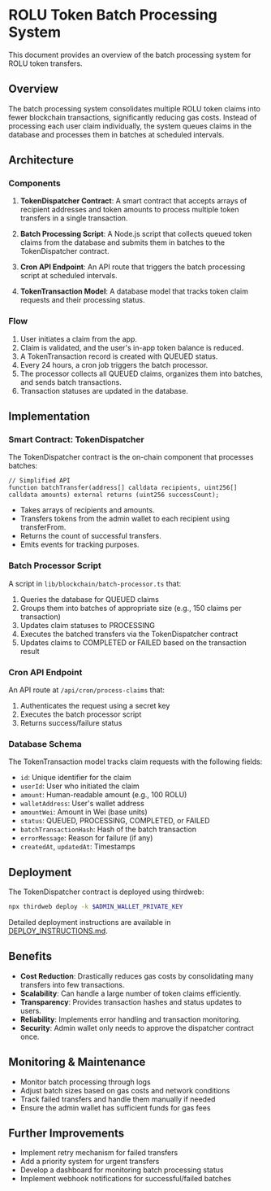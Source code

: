 # ROLU Token Batch Processing System

This document provides an overview of the batch processing system for ROLU token transfers.

## Overview

The batch processing system consolidates multiple ROLU token claims into fewer blockchain transactions, significantly reducing gas costs. Instead of processing each user claim individually, the system queues claims in the database and processes them in batches at scheduled intervals.

## Architecture

### Components

1. **TokenDispatcher Contract**: A smart contract that accepts arrays of recipient addresses and token amounts to process multiple token transfers in a single transaction.

2. **Batch Processing Script**: A Node.js script that collects queued token claims from the database and submits them in batches to the TokenDispatcher contract.

3. **Cron API Endpoint**: An API route that triggers the batch processing script at scheduled intervals.

4. **TokenTransaction Model**: A database model that tracks token claim requests and their processing status.

### Flow

1. User initiates a claim from the app.
2. Claim is validated, and the user's in-app token balance is reduced.
3. A TokenTransaction record is created with QUEUED status.
4. Every 24 hours, a cron job triggers the batch processor.
5. The processor collects all QUEUED claims, organizes them into batches, and sends batch transactions.
6. Transaction statuses are updated in the database.

## Implementation

### Smart Contract: TokenDispatcher

The TokenDispatcher contract is the on-chain component that processes batches:

```solidity
// Simplified API
function batchTransfer(address[] calldata recipients, uint256[] calldata amounts) external returns (uint256 successCount);
```

- Takes arrays of recipients and amounts.
- Transfers tokens from the admin wallet to each recipient using transferFrom.
- Returns the count of successful transfers.
- Emits events for tracking purposes.

### Batch Processor Script

A script in `lib/blockchain/batch-processor.ts` that:

1. Queries the database for QUEUED claims
2. Groups them into batches of appropriate size (e.g., 150 claims per transaction)
3. Updates claim statuses to PROCESSING
4. Executes the batched transfers via the TokenDispatcher contract
5. Updates claims to COMPLETED or FAILED based on the transaction result

### Cron API Endpoint

An API route at `/api/cron/process-claims` that:

1. Authenticates the request using a secret key
2. Executes the batch processor script
3. Returns success/failure status

### Database Schema

The TokenTransaction model tracks claim requests with the following fields:

- `id`: Unique identifier for the claim
- `userId`: User who initiated the claim
- `amount`: Human-readable amount (e.g., 100 ROLU)
- `walletAddress`: User's wallet address
- `amountWei`: Amount in Wei (base units)
- `status`: QUEUED, PROCESSING, COMPLETED, or FAILED
- `batchTransactionHash`: Hash of the batch transaction
- `errorMessage`: Reason for failure (if any)
- `createdAt`, `updatedAt`: Timestamps

## Deployment

The TokenDispatcher contract is deployed using thirdweb:

```bash
npx thirdweb deploy -k $ADMIN_WALLET_PRIVATE_KEY
```

Detailed deployment instructions are available in [DEPLOY_INSTRUCTIONS.md](./contracts/DEPLOY_INSTRUCTIONS.md).

## Benefits

- **Cost Reduction**: Drastically reduces gas costs by consolidating many transfers into few transactions.
- **Scalability**: Can handle a large number of token claims efficiently.
- **Transparency**: Provides transaction hashes and status updates to users.
- **Reliability**: Implements error handling and transaction monitoring.
- **Security**: Admin wallet only needs to approve the dispatcher contract once.

## Monitoring & Maintenance

- Monitor batch processing through logs
- Adjust batch sizes based on gas costs and network conditions
- Track failed transfers and handle them manually if needed
- Ensure the admin wallet has sufficient funds for gas fees

## Further Improvements

- Implement retry mechanism for failed transfers
- Add a priority system for urgent transfers
- Develop a dashboard for monitoring batch processing status
- Implement webhook notifications for successful/failed batches 